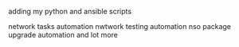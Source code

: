 adding my python and ansible scripts

network tasks automation
nwtwork testing automation
nso package upgrade automation
and lot more

